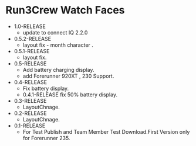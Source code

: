 Run3Crew Watch Faces
====================
* 1.0-RELEASE
	* update to connect IQ 2.2.0
* 0.5.2-RELEASE
    * layout fix - month character .
* 0.5.1-RELEASE
    * layout fix.
* 0.5-RELEASE
    * Add battery charging display.
    * add Forerunner 920XT , 230 Support.
* 0.4-RELEASE
    * Fix battery display.
    * 0.4.1-RELEASE fix 50% battery display.
* 0.3-RELEASE
    * LayoutChnage.
* 0.2-RELEASE
    * LayoutChnage.
* 0.1-RELEASE
    * For Test Publish and Team Member Test Download.First Version only for Forerunner 235.